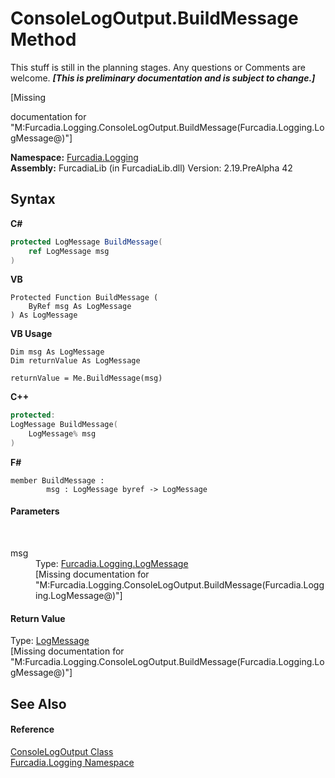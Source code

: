 # ConsoleLogOutput.BuildMessage Method 
This stuff is still in the planning stages. Any questions or Comments are welcome. _**\[This is preliminary documentation and is subject to change.\]**_

\[Missing <summary> documentation for "M:Furcadia.Logging.ConsoleLogOutput.BuildMessage(Furcadia.Logging.LogMessage@)"\]

**Namespace:**&nbsp;<a href="N_Furcadia_Logging">Furcadia.Logging</a><br />**Assembly:**&nbsp;FurcadiaLib (in FurcadiaLib.dll) Version: 2.19.PreAlpha 42

## Syntax

**C#**<br />
``` C#
protected LogMessage BuildMessage(
	ref LogMessage msg
)
```

**VB**<br />
``` VB
Protected Function BuildMessage ( 
	ByRef msg As LogMessage
) As LogMessage
```

**VB Usage**<br />
``` VB Usage
Dim msg As LogMessage
Dim returnValue As LogMessage

returnValue = Me.BuildMessage(msg)
```

**C++**<br />
``` C++
protected:
LogMessage BuildMessage(
	LogMessage% msg
)
```

**F#**<br />
``` F#
member BuildMessage : 
        msg : LogMessage byref -> LogMessage 

```


#### Parameters
&nbsp;<dl><dt>msg</dt><dd>Type: <a href="T_Furcadia_Logging_LogMessage">Furcadia.Logging.LogMessage</a><br />\[Missing <param name="msg"/> documentation for "M:Furcadia.Logging.ConsoleLogOutput.BuildMessage(Furcadia.Logging.LogMessage@)"\]</dd></dl>

#### Return Value
Type: <a href="T_Furcadia_Logging_LogMessage">LogMessage</a><br />\[Missing <returns> documentation for "M:Furcadia.Logging.ConsoleLogOutput.BuildMessage(Furcadia.Logging.LogMessage@)"\]

## See Also


#### Reference
<a href="T_Furcadia_Logging_ConsoleLogOutput">ConsoleLogOutput Class</a><br /><a href="N_Furcadia_Logging">Furcadia.Logging Namespace</a><br />